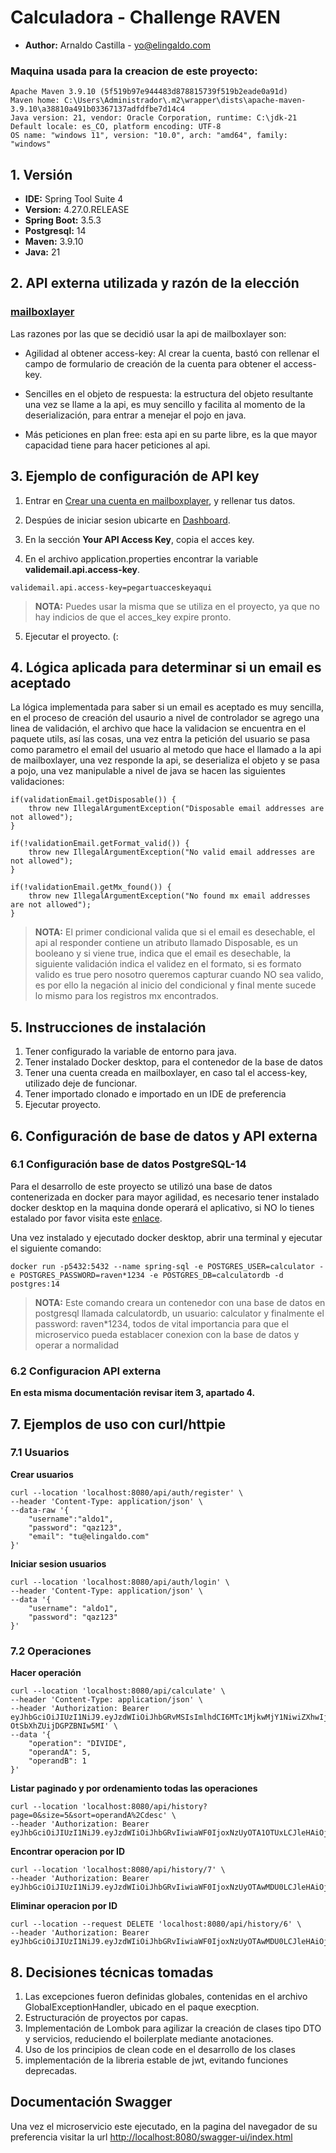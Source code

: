 # Calculadora - Challenge RAVEN
- **Author:** Arnaldo Castilla - yo@elingaldo.com

### Maquina usada para la creacion de este proyecto:

```
Apache Maven 3.9.10 (5f519b97e944483d878815739f519b2eade0a91d)
Maven home: C:\Users\Administrador\.m2\wrapper\dists\apache-maven-3.9.10\a38810a491b03367137adfdfbe7d14c4
Java version: 21, vendor: Oracle Corporation, runtime: C:\jdk-21
Default locale: es_CO, platform encoding: UTF-8
OS name: "windows 11", version: "10.0", arch: "amd64", family: "windows"
```

## 1. Versión

- **IDE:** Spring Tool Suite 4
- **Version:** 4.27.0.RELEASE 
- **Spring Boot:** 3.5.3
- **Postgresql:** 14  
- **Maven:** 3.9.10  
- **Java:** 21  


## 2. API externa utilizada y razón de la elección

### **[mailboxlayer](https://mailboxlayer.com/)**

Las razones por las que se decidió usar la api de mailboxlayer son:

- Agilidad al obtener access-key: Al crear la cuenta, bastó con rellenar el campo de formulario de creación de la cuenta para obtener el access-key.

- Sencilles en el objeto de respuesta: la estructura del objeto resultante una vez se llame a la api, es muy sencillo y facilita al momento de la deserialización, para entrar a menejar el pojo en java.

- Más peticiones en plan free: esta api en su parte libre, es la que mayor capacidad tiene para hacer peticiones al api.
 

## 3. Ejemplo de configuración de API key

1. Entrar en [Crear una cuenta en mailboxplayer](https://mailboxlayer.com/signup?plan=797&billing=yearly), y rellenar tus datos.

2. Despúes de iniciar sesion ubicarte en [Dashboard](https://mailboxlayer.com/dashboard?logged_in=1).

3. En la sección **Your API Access Key**, copia el acces key.

4. En el archivo application.properties encontrar la variable **validemail.api.access-key**.
```
validemail.api.access-key=pegartuacceskeyaqui
```

> **NOTA:** Puedes usar la misma que se utiliza en el proyecto, ya que no hay indicios de que el acces_key expire pronto.

5. Ejecutar el proyecto. (:


## 4. Lógica aplicada para determinar si un email es aceptado
La lógica implementada para saber si un email es aceptado es muy sencilla, en el proceso de creación del usaurio a nivel de controlador se agrego una linea de validación, el archivo que hace la validacion se encuentra en el paquete utils, así las cosas, una vez entra la petición del usuario se pasa como parametro el email del usuario al metodo que hace el llamado a la api de mailboxlayer, una vez responde la api, se deserializa el objeto y se pasa a pojo, una vez manipulable a nivel de java se hacen las siguientes validaciones:

```
if(validationEmail.getDisposable()) {
	throw new IllegalArgumentException("Disposable email addresses are not allowed");
}
	
if(!validationEmail.getFormat_valid()) {
	throw new IllegalArgumentException("No valid email addresses are not allowed");
}
	
if(!validationEmail.getMx_found()) {
	throw new IllegalArgumentException("No found mx email addresses are not allowed");
}
```
> **NOTA:** El primer condicional valida que si el email es desechable, el api al responder contiene un atributo llamado Disposable, es un booleano y si viene true, indica que el email es desechable, la siguiente validación indica el validez en el formato, si es formato valido es true pero nosotro queremos capturar cuando NO sea valido, es por ello la negación al inicio del condicional y final mente sucede lo mismo para los registros mx encontrados.

## 5. Instrucciones de instalación
1. Tener configurado la variable de entorno para java.
2. Tener instalado Docker desktop, para el contenedor de la base de datos
3. Tener una cuenta creada en mailboxlayer, en caso tal el access-key, utilizado deje de funcionar.
4. Tener importado clonado e importado en un IDE de preferencia
5. Ejecutar proyecto.


## 6. Configuración de base de datos y API externa
### 6.1 Configuración base de datos PostgreSQL-14
Para el desarrollo de este proyecto se utilizó una base de datos contenerizada en docker para mayor agilidad, es necesario tener instalado docker desktop en la maquina donde operará el aplicativo, si NO lo tienes estalado por favor visita este [enlace](https://www.docker.com/get-started/).

Una vez instalado y ejecutado docker desktop, abrir una terminal y ejecutar el siguiente comando:
```
docker run -p5432:5432 --name spring-sql -e POSTGRES_USER=calculator -e POSTGRES_PASSWORD=raven*1234 -e POSTGRES_DB=calculatordb -d postgres:14
```

> **NOTA:** Este comando creara un contenedor con una base de datos en postgresql llamada calculatordb, un usuario:  calculator y finalmente el password: raven*1234, todos de vital importancia para que el microservico pueda establacer conexion con la base de datos y operar a normalidad

### 6.2 Configuracion API externa
**En esta misma documentación revisar item 3, apartado 4.**

## 7. Ejemplos de uso con curl/httpie
### 7.1 Usuarios
**Crear usuarios**
```
curl --location 'localhost:8080/api/auth/register' \
--header 'Content-Type: application/json' \
--data-raw '{
    "username":"aldo1",
    "password": "qaz123",
    "email": "tu@elingaldo.com"
}'
```
**Iniciar sesion usuarios**

```
curl --location 'localhost:8080/api/auth/login' \
--header 'Content-Type: application/json' \
--data '{
    "username": "aldo1",
    "password": "qaz123"
}'
```

### 7.2 Operaciones
**Hacer operación**
```
curl --location 'localhost:8080/api/calculate' \
--header 'Content-Type: application/json' \
--header 'Authorization: Bearer eyJhbGciOiJIUzI1NiJ9.eyJzdWIiOiJhbGRvMSIsImlhdCI6MTc1MjkwMjY1NiwiZXhwIjoxNzUyOTA2MjU2fQ.1j1rWb_UBW8iwZZVauUQ9-OtSbXhZUijDGPZBNIw5MI' \
--data '{
    "operation": "DIVIDE",
    "operandA": 5,
    "operandB": 1
}'
```

**Listar paginado y por ordenamiento todas las operaciones**
```
curl --location 'localhost:8080/api/history?page=0&size=5&sort=operandA%2Cdesc' \
--header 'Authorization: Bearer eyJhbGciOiJIUzI1NiJ9.eyJzdWIiOiJhbGRvIiwiaWF0IjoxNzUyOTA1OTUxLCJleHAiOjE3NTI5MDk1NTF9.TFQC2eiwFWAr8GHjD6HJcVdNAtDNB701FVAtGLHQ2YY'
```

**Encontrar operacion por ID**
```
curl --location 'localhost:8080/api/history/7' \
--header 'Authorization: Bearer eyJhbGciOiJIUzI1NiJ9.eyJzdWIiOiJhbGRvIiwiaWF0IjoxNzUyOTAwMDU0LCJleHAiOjE3NTI5MDM2NTR9.sPQ7M1hwlnlNVIFKdBWFmgRuDAm0gfKWZv3LkQHdVQI'
```

**Eliminar operacion por ID**
```
curl --location --request DELETE 'localhost:8080/api/history/6' \
--header 'Authorization: Bearer eyJhbGciOiJIUzI1NiJ9.eyJzdWIiOiJhbGRvIiwiaWF0IjoxNzUyOTAwMDU0LCJleHAiOjE3NTI5MDM2NTR9.sPQ7M1hwlnlNVIFKdBWFmgRuDAm0gfKWZv3LkQHdVQI'
```
## 8. Decisiones técnicas tomadas

1. Las excepciones fueron definidas globales, contenidas en el archivo GlobalExceptionHandler, ubicado en el paque execption.
2. Estructuración de proyectos por capas.
3. Implementación de Lombok para agilizar la creación de clases tipo DTO y servicios, reduciendo el boilerplate mediante anotaciones.
4. Uso de los principios de clean code en el desarrollo de los clases
5. implementación de la libreria estable de jwt, evitando funciones deprecadas.


## Documentación Swagger 
Una vez el microservicio este ejecutado, en la pagina del navegador de su preferencia visitar la url
[http://localhost:8080/swagger-ui/index.html](http://localhost:8080/swagger-ui/index.html) 